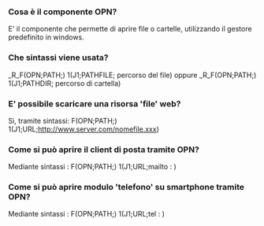 ### **Cosa è il componente OPN?**

 E' il componente che permette di aprire file o cartelle, utilizzando il gestore predefinito in windows.

### **Che sintassi viene usata?**

 _R_F(OPN;PATH;) 1(J1;PATHFILE; percorso del file)  oppure _R_F(OPN;PATH;) 1(J1;PATHDIR; percorso di cartella) 

### **E' possibile scaricare una risorsa 'file' web?**

Si, tramite sintassi: F(OPN;PATH;) 1(J1;URL;http://www.server.com/nomefile.xxx)

### **Come si può aprire il client di posta tramite OPN?**

Mediante sintassi :  F(OPN;PATH;) 1(J1;URL;mailto : <indirizzo mail>)

### **Come si può aprire modulo 'telefono' su smartphone tramite OPN?**

Mediante sintassi :  F(OPN;PATH;) 1(J1;URL;tel : <numero di telefono>)
